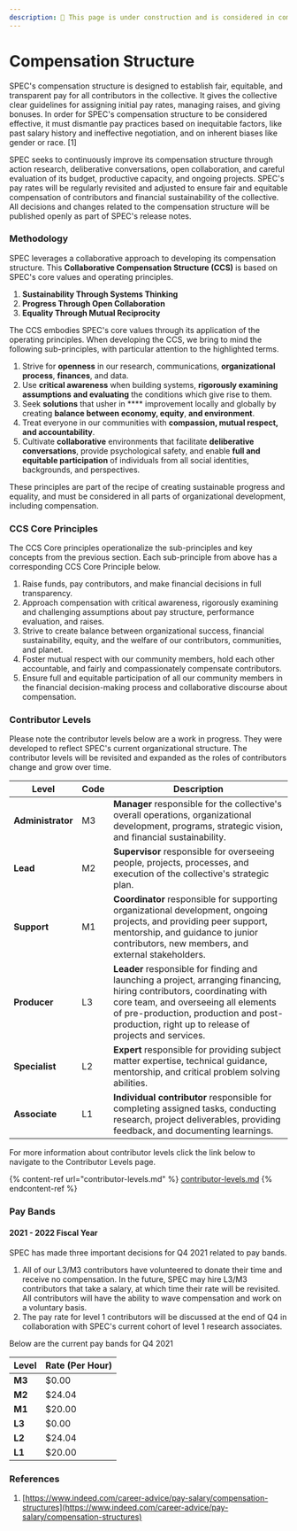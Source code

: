 ```yaml
---
description: 🚧 This page is under construction and is considered in complete 🚧
---
```


# Compensation Structure

SPEC's compensation structure is designed to establish fair, equitable, and transparent pay for all contributors in the collective. It gives the collective clear guidelines for assigning initial pay rates, managing raises, and giving bonuses. In order for SPEC's compensation structure to be considered effective, it must dismantle pay practices based on inequitable factors, like past salary history and ineffective negotiation, and on inherent biases like gender or race. \[1]

SPEC seeks to continuously improve its compensation structure through action research, deliberative conversations, open collaboration, and careful evaluation of its budget, productive capacity, and ongoing projects. SPEC's pay rates will be regularly revisited and adjusted to ensure fair and equitable compensation of contributors and financial sustainability of the collective. All decisions and changes related to the compensation structure will be published openly as part of SPEC's release notes.

### Methodology

SPEC leverages a collaborative approach to developing its compensation structure. This **Collaborative Compensation Structure (CCS)** is based on SPEC's core values and operating principles.

1. **Sustainability Through Systems Thinking**
2. **Progress Through Open Collaboration**
3. **Equality Through Mutual Reciprocity**

The CCS embodies SPEC's core values through its application of the operating principles. When developing the CCS, we bring to mind the following sub-principles, with particular attention to the highlighted terms.&#x20;

1. Strive for **openness** in our research, communications, **organizational process**, **finances**, and data.
2. Use **critical awareness** when building systems, **rigorously examining assumptions** **and evaluating** the conditions which give rise to them.
3. Seek **solutions** that usher in **** improvement locally and globally by creating **balance between economy, equity**, **and environment**.
4. Treat everyone in our communities with **compassion, mutual respect, and accountability**.
5. Cultivate **collaborative** environments that facilitate **deliberative conversations**, provide psychological safety, and enable **full and equitable participation** of individuals from all social identities, backgrounds, and perspectives.

These principles are part of the recipe of creating sustainable progress and equality, and must be considered in all parts of organizational development, including compensation.

### CCS Core Principles

The CCS Core principles operationalize the sub-principles and key concepts from the previous section. Each sub-principle from above has a corresponding CCS Core Principle below.

1. Raise funds, pay contributors, and make financial decisions in full transparency.
2. Approach compensation with critical awareness, rigorously examining and challenging assumptions about pay structure, performance evaluation, and raises.
3. Strive to create balance between organizational success, financial sustainability, equity, and the welfare of our contributors, communities, and planet.
4. Foster mutual respect with our community members, hold each other  accountable, and fairly and compassionately compensate contributors.
5. Ensure full and equitable participation of all our community members in the financial decision-making process and collaborative discourse about compensation.

### Contributor Levels

Please note the contributor levels below are a work in progress. They were developed to reflect SPEC's current organizational structure. The contributor levels will be revisited and expanded as the roles of contributors change and grow over time.

| Level              | Code | Description                                                                                                                                                                                                                                                     |
| ------------------ | ---- | --------------------------------------------------------------------------------------------------------------------------------------------------------------------------------------------------------------------------------------------------------------- |
| **Administrator**  | M3   | **Manager** responsible for the collective's overall operations, organizational development, programs, strategic vision, and financial sustainability.                                                                                                          |
| **Lead**           | M2   | **Supervisor** responsible for overseeing people, projects, processes, and execution of the collective's strategic plan.                                                                                                                                        |
| **Support**        | M1   | **Coordinator** responsible for supporting organizational development, ongoing projects, and providing peer support, mentorship, and guidance to junior contributors, new members, and external stakeholders.                                                   |
| **Producer**       | L3   | **Leader** responsible for finding and launching a project, arranging financing, hiring contributors, coordinating with core team, and overseeing all elements of pre-production, production and post-production, right up to release of projects and services. |
| **Specialist**     | L2   | **Expert** responsible for providing subject matter expertise, technical guidance, mentorship, and critical problem solving abilities.                                                                                                                          |
| **Associate**      | L1   | **Individual contributor** responsible for completing assigned tasks, conducting research, project deliverables, providing feedback, and documenting learnings.                                                                                                 |

For more information about contributor levels click the link below to navigate to the Contributor Levels page.

{% content-ref url="contributor-levels.md" %}
[contributor-levels.md](contributor-levels.md)
{% endcontent-ref %}

### Pay Bands

#### 2021 - 2022 Fiscal Year

SPEC has made three important decisions for Q4 2021 related to pay bands.

1. All of our L3/M3 contributors have volunteered to donate their time and receive no compensation. In the future, SPEC may hire L3/M3 contributors that take a salary, at which time their rate will be revisited. All contributors will have the ability to wave compensation and work on a voluntary basis.
2. The pay rate for level 1 contributors will be discussed at the end of Q4 in collaboration with SPEC's current cohort of level 1 research associates.

Below are the current pay bands for Q4 2021

| Level  | Rate (Per Hour) |
| ------ | --------------- |
| **M3** | $0.00           |
| **M2** | $24.04          |
| **M1** | $20.00          |
| **L3** | $0.00           |
| **L2** | $24.04          |
| **L1** | $20.00          |

### References

1. [https://www.indeed.com/career-advice/pay-salary/compensation-structures](https://www.indeed.com/career-advice/pay-salary/compensation-structures)
